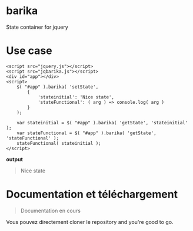 # barika
State container for jquery


# Use case

```
<script src="jquery.js"></script>
<script src="jqbarika.js"></script>
<div id="app"></div>
<script>
	$( "#app" ).barika( 'setState',
		{
			'stateinitial': 'Nice state',
			'stateFunctional': ( arg ) => console.log( arg )
		}
	);

	var stateinitial = $( "#app" ).barika( 'getState', 'stateinitial' );
	var stateFunctional = $( "#app" ).barika( 'getState', 'stateFunctional' );
	stateFunctional( stateinitial );
</script>
```
__output__ 
> Nice state

# Documentation et téléchargement
> Documentation en cours

Vous pouvez directement cloner le repository and you're good to go.
